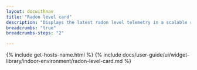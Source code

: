 ```yaml
---
layout: docwithnav
title: "Radon level card"
description: "Displays the latest radon level telemetry in a scalable rectangle card."
breadcrumbs: "true"
breadcrumbs-steps: "2"

---
```

{% include get-hosts-name.html %}
{% include docs/user-guide/ui/widget-library/indoor-environment/radon-level-card.md %}
